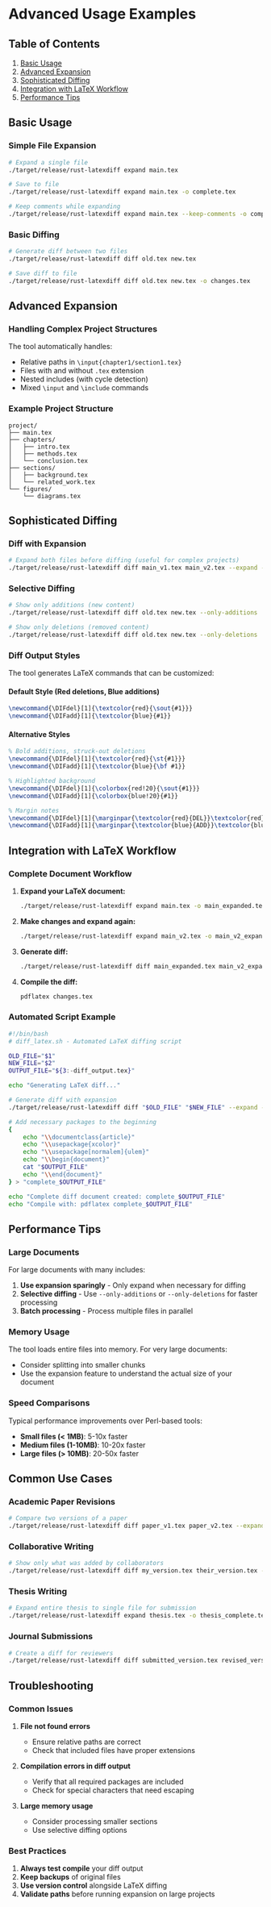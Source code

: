 # Advanced Usage Examples

## Table of Contents

1. [Basic Usage](#basic-usage)
2. [Advanced Expansion](#advanced-expansion)
3. [Sophisticated Diffing](#sophisticated-diffing)
4. [Integration with LaTeX Workflow](#integration-with-latex-workflow)
5. [Performance Tips](#performance-tips)

## Basic Usage

### Simple File Expansion

```bash
# Expand a single file
./target/release/rust-latexdiff expand main.tex

# Save to file
./target/release/rust-latexdiff expand main.tex -o complete.tex

# Keep comments while expanding
./target/release/rust-latexdiff expand main.tex --keep-comments -o complete.tex
```

### Basic Diffing

```bash
# Generate diff between two files
./target/release/rust-latexdiff diff old.tex new.tex

# Save diff to file
./target/release/rust-latexdiff diff old.tex new.tex -o changes.tex
```

## Advanced Expansion

### Handling Complex Project Structures

The tool automatically handles:
- Relative paths in `\input{chapter1/section1.tex}`
- Files with and without `.tex` extension
- Nested includes (with cycle detection)
- Mixed `\input` and `\include` commands

### Example Project Structure

```
project/
├── main.tex
├── chapters/
│   ├── intro.tex
│   ├── methods.tex
│   └── conclusion.tex
├── sections/
│   ├── background.tex
│   └── related_work.tex
└── figures/
    └── diagrams.tex
```

## Sophisticated Diffing

### Diff with Expansion

```bash
# Expand both files before diffing (useful for complex projects)
./target/release/rust-latexdiff diff main_v1.tex main_v2.tex --expand -o changes.tex
```

### Selective Diffing

```bash
# Show only additions (new content)
./target/release/rust-latexdiff diff old.tex new.tex --only-additions

# Show only deletions (removed content)
./target/release/rust-latexdiff diff old.tex new.tex --only-deletions
```

### Diff Output Styles

The tool generates LaTeX commands that can be customized:

#### Default Style (Red deletions, Blue additions)
```latex
\newcommand{\DIFdel}[1]{\textcolor{red}{\sout{#1}}}
\newcommand{\DIFadd}[1]{\textcolor{blue}{#1}}
```

#### Alternative Styles
```latex
% Bold additions, struck-out deletions
\newcommand{\DIFdel}[1]{\textcolor{red}{\st{#1}}}
\newcommand{\DIFadd}[1]{\textcolor{blue}{\bf #1}}

% Highlighted background
\newcommand{\DIFdel}[1]{\colorbox{red!20}{\sout{#1}}}
\newcommand{\DIFadd}[1]{\colorbox{blue!20}{#1}}

% Margin notes
\newcommand{\DIFdel}[1]{\marginpar{\textcolor{red}{DEL}}\textcolor{red}{\sout{#1}}}
\newcommand{\DIFadd}[1]{\marginpar{\textcolor{blue}{ADD}}\textcolor{blue}{#1}}
```

## Integration with LaTeX Workflow

### Complete Document Workflow

1. **Expand your LaTeX document:**
   ```bash
   ./target/release/rust-latexdiff expand main.tex -o main_expanded.tex
   ```

2. **Make changes and expand again:**
   ```bash
   ./target/release/rust-latexdiff expand main_v2.tex -o main_v2_expanded.tex
   ```

3. **Generate diff:**
   ```bash
   ./target/release/rust-latexdiff diff main_expanded.tex main_v2_expanded.tex -o changes.tex
   ```

4. **Compile the diff:**
   ```bash
   pdflatex changes.tex
   ```

### Automated Script Example

```bash
#!/bin/bash
# diff_latex.sh - Automated LaTeX diffing script

OLD_FILE="$1"
NEW_FILE="$2"
OUTPUT_FILE="${3:-diff_output.tex}"

echo "Generating LaTeX diff..."

# Generate diff with expansion
./target/release/rust-latexdiff diff "$OLD_FILE" "$NEW_FILE" --expand -o "$OUTPUT_FILE"

# Add necessary packages to the beginning
{
    echo "\\documentclass{article}"
    echo "\\usepackage{xcolor}"
    echo "\\usepackage[normalem]{ulem}"
    echo "\\begin{document}"
    cat "$OUTPUT_FILE"
    echo "\\end{document}"
} > "complete_$OUTPUT_FILE"

echo "Complete diff document created: complete_$OUTPUT_FILE"
echo "Compile with: pdflatex complete_$OUTPUT_FILE"
```

## Performance Tips

### Large Documents

For large documents with many includes:

1. **Use expansion sparingly** - Only expand when necessary for diffing
2. **Selective diffing** - Use `--only-additions` or `--only-deletions` for faster processing
3. **Batch processing** - Process multiple files in parallel

### Memory Usage

The tool loads entire files into memory. For very large documents:
- Consider splitting into smaller chunks
- Use the expansion feature to understand the actual size of your document

### Speed Comparisons

Typical performance improvements over Perl-based tools:
- **Small files (< 1MB)**: 5-10x faster
- **Medium files (1-10MB)**: 10-20x faster  
- **Large files (> 10MB)**: 20-50x faster

## Common Use Cases

### Academic Paper Revisions

```bash
# Compare two versions of a paper
./target/release/rust-latexdiff diff paper_v1.tex paper_v2.tex --expand -o revisions.tex
```

### Collaborative Writing

```bash
# Show only what was added by collaborators
./target/release/rust-latexdiff diff my_version.tex their_version.tex --only-additions
```

### Thesis Writing

```bash
# Expand entire thesis to single file for submission
./target/release/rust-latexdiff expand thesis.tex -o thesis_complete.tex
```

### Journal Submissions

```bash
# Create a diff for reviewers
./target/release/rust-latexdiff diff submitted_version.tex revised_version.tex --expand -o reviewer_changes.tex
```

## Troubleshooting

### Common Issues

1. **File not found errors**
   - Ensure relative paths are correct
   - Check that included files have proper extensions

2. **Compilation errors in diff output**
   - Verify that all required packages are included
   - Check for special characters that need escaping

3. **Large memory usage**
   - Consider processing smaller sections
   - Use selective diffing options

### Best Practices

1. **Always test compile** your diff output
2. **Keep backups** of original files
3. **Use version control** alongside LaTeX diffing
4. **Validate paths** before running expansion on large projects
